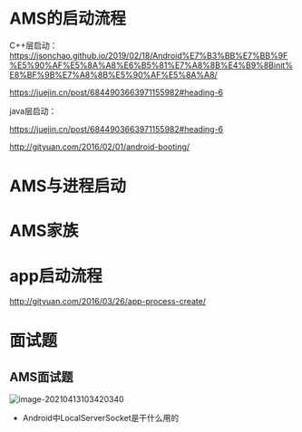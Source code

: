 # AMS的启动流程

C++层启动：
https://jsonchao.github.io/2019/02/18/Android%E7%B3%BB%E7%BB%9F%E5%90%AF%E5%8A%A8%E6%B5%81%E7%A8%8B%E4%B9%8Binit%E8%BF%9B%E7%A8%8B%E5%90%AF%E5%8A%A8/



https://juejin.cn/post/6844903663971155982#heading-6


java层启动：

https://juejin.cn/post/6844903663971155982#heading-6

http://gityuan.com/2016/02/01/android-booting/




# AMS与进程启动



# AMS家族


# app启动流程
http://gityuan.com/2016/03/26/app-process-create/




# 面试题

## AMS面试题

![image-20210413103420340](https://cdn.jsdelivr.net/gh/wp3355168/Typora-Picgo-Gitee/img/20210413103420.png)



- Android中LocalServerSocket是干什么用的

  